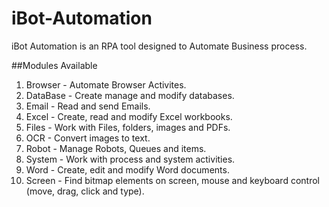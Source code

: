 # iBot-Automation
iBot Automation is an RPA tool designed to Automate Business process.

##Modules Available
01. Browser - Automate Browser Activites.
02. DataBase - Create manage and modify databases.
03. Email - Read and send Emails.
04. Excel - Create, read and modify Excel workbooks.
05. Files - Work with Files, folders, images and PDFs.
06. OCR - Convert images to text.
07. Robot -  Manage Robots, Queues and items.
08. System - Work with process and system activities.
09. Word - Create, edit and modify Word documents.
10. Screen - Find bitmap elements on screen, mouse and keyboard control (move, drag, click and type). 




